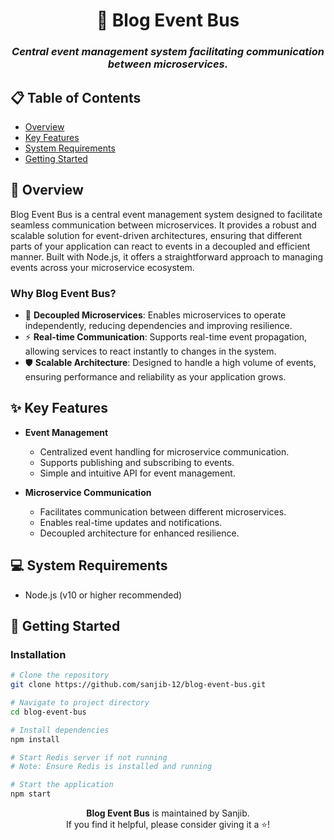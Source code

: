 <div align="center">

# 🚀 Blog Event Bus

### *Central event management system facilitating communication between microservices.*

</div>

## 📋 Table of Contents
- [Overview](#-overview)
- [Key Features](#-key-features)
- [System Requirements](#-system-requirements)
- [Getting Started](#-getting-started)


## 📖 Overview

Blog Event Bus is a central event management system designed to facilitate seamless communication between microservices. It provides a robust and scalable solution for event-driven architectures, ensuring that different parts of your application can react to events in a decoupled and efficient manner. Built with Node.js, it offers a straightforward approach to managing events across your microservice ecosystem.

### Why Blog Event Bus?

- 🎯 **Decoupled Microservices**: Enables microservices to operate independently, reducing dependencies and improving resilience.
- ⚡ **Real-time Communication**: Supports real-time event propagation, allowing services to react instantly to changes in the system.
- 🛡️ **Scalable Architecture**: Designed to handle a high volume of events, ensuring performance and reliability as your application grows.

## ✨ Key Features

- **Event Management**
  - Centralized event handling for microservice communication.
  - Supports publishing and subscribing to events.
  - Simple and intuitive API for event management.

- **Microservice Communication**
  - Facilitates communication between different microservices.
  - Enables real-time updates and notifications.
  - Decoupled architecture for enhanced resilience.

## 💻 System Requirements

- Node.js (v10 or higher recommended)

## 🚀 Getting Started

### Installation

```bash
# Clone the repository
git clone https://github.com/sanjib-12/blog-event-bus.git

# Navigate to project directory
cd blog-event-bus

# Install dependencies
npm install

# Start Redis server if not running
# Note: Ensure Redis is installed and running

# Start the application
npm start
```
<div align="center">

**Blog Event Bus** is maintained by Sanjib.  
If you find it helpful, please consider giving it a ⭐️!

</div>